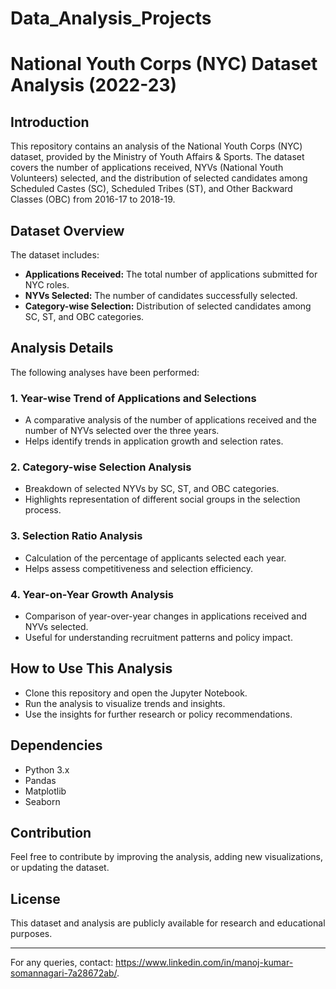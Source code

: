 # Data_Analysis_Projects
# National Youth Corps (NYC) Dataset Analysis (2022-23)

## Introduction
This repository contains an analysis of the National Youth Corps (NYC) dataset, provided by the Ministry of Youth Affairs & Sports. The dataset covers the number of applications received, NYVs (National Youth Volunteers) selected, and the distribution of selected candidates among Scheduled Castes (SC), Scheduled Tribes (ST), and Other Backward Classes (OBC) from 2016-17 to 2018-19.

## Dataset Overview
The dataset includes:
- **Applications Received:** The total number of applications submitted for NYC roles.
- **NYVs Selected:** The number of candidates successfully selected.
- **Category-wise Selection:** Distribution of selected candidates among SC, ST, and OBC categories.

## Analysis Details
The following analyses have been performed:

### 1. Year-wise Trend of Applications and Selections
- A comparative analysis of the number of applications received and the number of NYVs selected over the three years.
- Helps identify trends in application growth and selection rates.

### 2. Category-wise Selection Analysis
- Breakdown of selected NYVs by SC, ST, and OBC categories.
- Highlights representation of different social groups in the selection process.

### 3. Selection Ratio Analysis
- Calculation of the percentage of applicants selected each year.
- Helps assess competitiveness and selection efficiency.

### 4. Year-on-Year Growth Analysis
- Comparison of year-over-year changes in applications received and NYVs selected.
- Useful for understanding recruitment patterns and policy impact.

## How to Use This Analysis
- Clone this repository and open the Jupyter Notebook.
- Run the analysis to visualize trends and insights.
- Use the insights for further research or policy recommendations.

## Dependencies
- Python 3.x
- Pandas
- Matplotlib
- Seaborn

## Contribution
Feel free to contribute by improving the analysis, adding new visualizations, or updating the dataset.

## License
This dataset and analysis are publicly available for research and educational purposes.

---
For any queries, contact: https://www.linkedin.com/in/manoj-kumar-somannagari-7a28672ab/.

